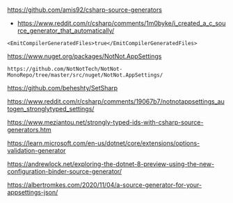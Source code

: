 # 

https://github.com/amis92/csharp-source-generators


*   https://www.reddit.com/r/csharp/comments/1m0byke/i_created_a_c_source_generator_that_automatically/

```
<EmitCompilerGeneratedFiles>true</EmitCompilerGeneratedFiles>
```

https://www.nuget.org/packages/NotNot.AppSettings

    https://github.com/NotNotTech/NotNot-MonoRepo/tree/master/src/nuget/NotNot.AppSettings/

https://github.com/beheshty/SetSharp


https://www.reddit.com/r/csharp/comments/19067b7/notnotappsettings_autogen_stronglytyped_settings/

https://www.meziantou.net/strongly-typed-ids-with-csharp-source-generators.htm

https://learn.microsoft.com/en-us/dotnet/core/extensions/options-validation-generator

https://andrewlock.net/exploring-the-dotnet-8-preview-using-the-new-configuration-binder-source-generator/

https://albertromkes.com/2020/11/04/a-source-generator-for-your-appsettings-json/
